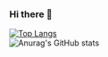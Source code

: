 ### Hi there 👋

[![Top Langs](https://github-readme-stats.vercel.app/api/top-langs/?username=Explosiver001&size_weight=0.5&count_weight=0.5&show_icons=true&theme=radical)](https://github.com/anuraghazra/github-readme-stats)<br>
![Anurag's GitHub stats](https://github-readme-stats.vercel.app/api?username=Explosiver001&count_private=true&show_icons=true&theme=radical)


<!--
**Explosiver001/Explosiver001** is a ✨ _special_ ✨ repository because its `README.md` (this file) appears on your GitHub profile.

Here are some ideas to get you started:

- 🔭 I’m currently working on ...
- 🌱 I’m currently learning ...
- 👯 I’m looking to collaborate on ...
- 🤔 I’m looking for help with ...
- 💬 Ask me about ...
- 📫 How to reach me: ...
- 😄 Pronouns: ...
- ⚡ Fun fact: ...
-->
